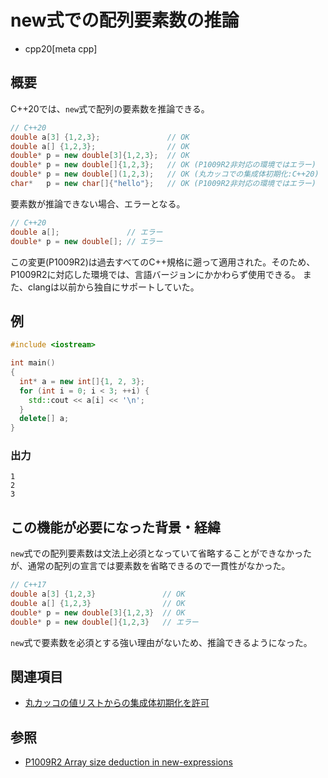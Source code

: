 # new式での配列要素数の推論

* cpp20[meta cpp]

## 概要

C++20では、`new`式で配列の要素数を推論できる。

```cpp
// C++20
double a[3] {1,2,3};               // OK
double a[] {1,2,3};                // OK
double* p = new double[3]{1,2,3};  // OK
double* p = new double[]{1,2,3};   // OK (P1009R2非対応の環境ではエラー)
double* p = new double[](1,2,3);   // OK (丸カッコでの集成体初期化:C++20)
char*   p = new char[]{"hello"};   // OK (P1009R2非対応の環境ではエラー)
```

要素数が推論できない場合、エラーとなる。

```cpp
// C++20
double a[];               // エラー
double* p = new double[]; // エラー
```

この変更(P1009R2)は過去すべてのC++規格に遡って適用された。そのため、P1009R2に対応した環境では、言語バージョンにかかわらず使用できる。
また、clangは以前から独自にサポートしていた。

## 例
```cpp example
#include <iostream>

int main()
{
  int* a = new int[]{1, 2, 3};
  for (int i = 0; i < 3; ++i) {
    std::cout << a[i] << '\n';
  }
  delete[] a;
}
```

### 出力
```
1
2
3
```

## この機能が必要になった背景・経緯

`new`式での配列要素数は文法上必須となっていて省略することができなかったが、通常の配列の宣言では要素数を省略できるので一貫性がなかった。

```cpp
// C++17
double a[3] {1,2,3}               // OK
double a[] {1,2,3}                // OK
double* p = new double[3]{1,2,3}  // OK
double* p = new double[]{1,2,3}   // エラー
```

`new`式で要素数を必須とする強い理由がないため、推論できるようになった。

## 関連項目

* [丸カッコの値リストからの集成体初期化を許可](allow_initializing_aggregates_from_a_parenthesized_list_of_values.md)

## 参照

* [P1009R2 Array size deduction in new-expressions](http://www.open-std.org/jtc1/sc22/wg21/docs/papers/2019/p1009r2.pdf)
